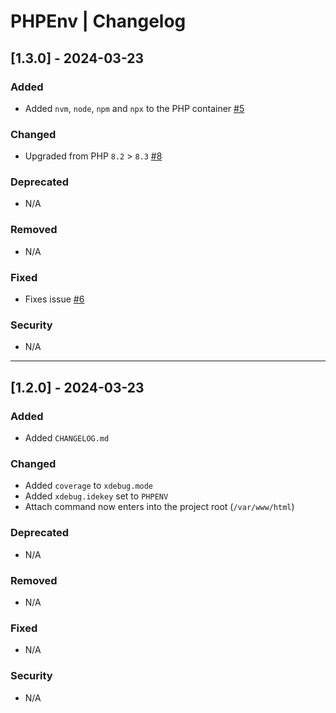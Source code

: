 # PHPEnv | Changelog

## [1.3.0] - 2024-03-23
### Added
- Added `nvm`, `node`, `npm` and `npx` to the PHP container [#5](https://github.com/DanielWinning/phpenv/issues/5)

### Changed
- Upgraded from PHP `8.2` > `8.3` [#8](https://github.com/DanielWinning/phpenv/issues/8)

### Deprecated
- N/A

### Removed
- N/A

### Fixed
- Fixes issue [#6](https://github.com/DanielWinning/phpenv/issues/6)

### Security
- N/A

---

## [1.2.0] - 2024-03-23
### Added
- Added `CHANGELOG.md`

### Changed
- Added `coverage` to `xdebug.mode`
- Added `xdebug.idekey` set to `PHPENV`
- Attach command now enters into the project root (`/var/www/html`)

### Deprecated
- N/A

### Removed
- N/A

### Fixed
- N/A

### Security
- N/A